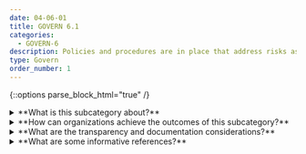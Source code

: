 ```yaml
---
date: 04-06-01
title: GOVERN 6.1
categories:
  - GOVERN-6
description: Policies and procedures are in place that address risks associated with third-party entities.
type: Govern
order_number: 1
---
```

{::options parse_block_html="true" /}


<details>
<summary markdown="span">**What is this subcategory about?**</summary>
<br>
Organizations usually engage multiple third parties for external expertise, data, software packages (both open source and commercial), and software and hardware platforms across the AI lifecycle.  

The need to rely on external resources or expertise may heighten existing challenges in an already complex undertaking, increasing the difficulty of risk management efforts. 

Organizational approaches to managing third-party risk should be tailored to the resources, risk profile, and use case for each system. Organizations should strive to apply governance approaches to third-party AI system and datal as they would for internal resources — including open source software, publicly available data, and commercially available models.

</details>

<details>
<summary markdown="span">**How can organizations achieve the outcomes of this subcategory?**</summary>
<br>
* Collaboratively establish policies that address third-party AI systems and data.
* Establish policies related to:
    * Transparency into third-party system functions, including knowledge about training data, training and inference algorithms, and assumptions and limitations.
    * Thorough testing of third-party AI systems.
    * Requirements for clear and complete instructions for third-party system usage.

</details>

<details>
<summary markdown="span">**What are the transparency and documentation considerations?**</summary>
<br>
Column G goes here.

</details>

<details>
<summary markdown="span">**What are some informative references?**</summary>
<br>
Bd. Governors Fed. Rsrv. Sys., Supervisory Guidance on Model Risk Management, SR Letter 11-7 (Apr. 4, 2011)

“Proposed Interagency Guidance on Third-Party Relationships: Risk Management,” 2021, available at https://www.occ.gov/news-issuances/news-releases/2021/nr-occ-2021-74a.pdf

Off. Comptroller Currency, Comptroller’s Handbook: Model Risk Management (Aug. 2021), https://www.occ.gov/publications-and-resources/publications/comptrollers-handbook/files/model-risk-management/index-model-risk-management.html

</details>
